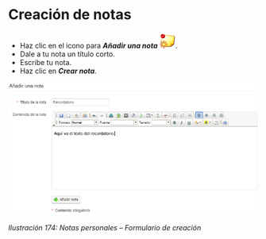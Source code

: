 # Creación de notas

* Haz clic en el icono para _**Añadir una nota**_ ![](../../.gitbook/assets/graphics304%20%284%29.png).
* Dale a tu nota un título corto.
* Escribe tu nota.
* Haz clic en _**Crear nota**_.

![](../../.gitbook/assets/images236%20%284%29.png)

_Ilustración 174: Notas personales – Formulario de creación_

